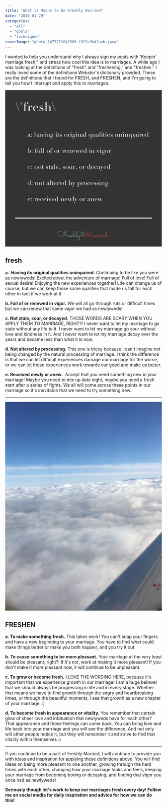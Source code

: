 ```yaml
---
title: "What it Means to be Freshly Married"
date: "2016-01-29"
categories: 
  - "all"
  - "goals"
  - "techniques"
coverImage: "photo-1475721042966-f829c9b42aab.jpeg"
---
```


I wanted to help you understand why I always sign my posts with 'Keepin' marriage fresh," and stress how cool this idea is to marriages. A while ago I was looking at the definitions of "fresh" and "freshening," and "freshen." I really loved some of the definitions Webster's dictionary provided. These are the definitions that I found for FRESH, and FRESHEN, and I'm going to tell you how I interrupt and apply this to marriages.

![freshen your marriage, freshen up your marriage, keep your marriage fresh, how to keep your marriage fresh, how to be like newlyweds, what it means to be fresh, definition of fresh, definition of freshen,, become fresh in appearance or vitality](images/IMG_0011.jpg)

## fresh

**a.  Having its original qualities unimpaired.** Continuing to be like you were as newlyweds! Excited about the adventure of marriage! Full of love! Full of sexual desire! Enjoying the new experiences together! Life can change us of course, but we can keep those same qualities that made us fall for each other in tact if we work at it.

**b. Full of or renewed in vigor.** We will all go through ruts or difficult times but we can renew that same vigor we had as newlyweds!

**c. Not stale, sour, or decayed.** THOSE WORDS ARE SCARY WHEN YOU APPLY THEM TO MARRIAGE, RIGHT?! I never want to let my marriage to go stale without any life to it. I never want to let my marriage go sour without love and kindness in it. And I never want to let my marriage decay over the years and became less than what it is now.

**d. Not altered by processing.** This one is tricky because I can't imagine not being changed by the natural processing of marriage. I think the difference is that we can let difficult experiences damage our marriage for the worse, or we can let those experiences work towards our good and make us better.

**e. Received newly or anew.**  Accept that you need something new in your marriage! Maybe you need to mix up date night, maybe you need a fresh start after a series of fights. We all will come across these points in our marriage so it's inevitable that we need to try something new.

* * *

![IMG_0012](images/IMG_0012.jpg)

## FRESHEN

**a. To make something fresh.** This takes work! You can't snap your fingers and have a new beginning to your marriage. You have to find what could make things better or make you both happier, and you try it out.

**b. To cause something to be more pleasant.** Your marriage at the very least should be pleasant, right?! If it's not, work at making it more pleasant! If you don't make it more pleasant now, it will continue to be unpleasant.

**c. To grow or become fresh.** I LOVE THE WORDING HERE, because it's important that we experience growth in our marriage! I am a huge believer that we should always be progressing in life and in every stage. Whether that means we have to find growth through the angry and heartbreaking times, or through the beautiful moments, I see that growth as a new chapter of your marriage. :)

**d. To become fresh in appearance or vitality.** You remember that certain glow of sheer love and infatuation that newlyweds have for each other? That appearance and those feelings can come back. You can bring love and life back into your marriage and you will see the difference. And not only will other people notice it, but they will remember it and strive to find that vitality within themselves :)

* * *

If you continue to be a part of Freshly Married, I will continue to provide you with ideas and inspiration for applying these definitions above. You will find ideas on being more pleasant to one another, growing through the hard times with each other, changing how your marriage looks and feels, keeping your marriage from becoming boring or decaying, and finding that vigor you once had as newlyweds!

**Seriously though let's work to keep our marriages fresh every day! Follow me on social media for daily inspiration and advice for how we can do this!**
